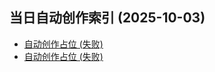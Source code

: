 <!-- 汇总文件（聚合多文件标题） -->
## 当日自动创作索引 (2025-10-03)

- [自动创作占位 (失败)](copilot-2025-10-03-1.md)
- [自动创作占位 (失败)](copilot-2025-10-03-2.md)
